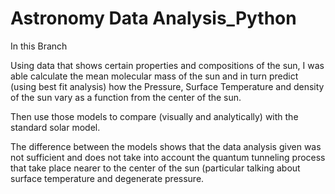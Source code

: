 # Astronomy Data Analysis_Python

In this Branch


Using data that shows certain properties and compositions of the sun, I was able calculate the mean molecular mass of the sun and in turn predict (using best fit analysis) how the Pressure, Surface Temperature and density of the sun vary as a function from the center of the sun.

Then use those models to compare (visually and analytically) with the standard solar model.


The difference between the models shows that the data analysis given was not sufficient and does not take into account the quantum tunneling process that take place nearer to the center of the sun (particular talking about surface temperature and degenerate pressure. 
